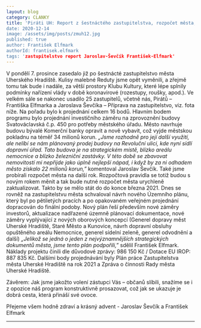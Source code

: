 ```yaml
---
layout: blog
category: CLANKY
title: 'Piráti UH: Report z šestnáctého zastupitelstva, rozpočet města, územní plán města
date: 2020-12-14
image: /assets/img/posts/zmuh12.jpg
published: true
author: František Elfmark
authorId: frantisek.elfmark
tags: 'zastupitelstvo report Jaroslav-Ševčík František-Elfmark'
---
```


V pondělí 7. prosince zasedalo již po šestnácté zastupitelstvo města Uherského Hradiště. Kulisy malebné Reduty jsme opět vyměnili, a zřejmě tomu tak bude i nadále, za větší prostory Klubu Kultury, které lépe splnily podmínky nařízení vlády v době koronavirové (rozestupy, roušky, apod.). Ve velkém sále se nakonec usadilo 25 zastupitelů, včetně nás, Pirátů – Františka Elfmarka a Jaroslava Ševčíka – Příprava na zastupitelstvo, viz. fota níže.
Na pořadu bylo k projednání celkem 16 bodů. Hlavním bodem programu bylo projednání investičního záměru na zprovoznění budovy Svatováclavská č.p. 450 pro potřeby městského úřadu. Město navrhuje budovu bývalé Komerční banky opravit a nově vybavit, což vyjde městskou pokladnu na téměř 34 milionů korun. *„Jsme rozhodně pro její další využití, ale nelíbí se nám plánovaný prodej budovy na Revoluční ulici, kde nyní sídlí dopravní úřad. Tato budova je na strategickém místě, blízko areálu nemocnice a blízko železniční zastávky. V této době se zbavovat nemovitostí mi nepřijde jako úplně nejlepší nápad, i když by za ni odhadem město získalo 22 milionů korun,”* komentoval Jaroslav Ševčík.
Také jsme probírali rozpočet města na další rok. Rozpočtová pravidla se totiž budou s novým rokem měnit a tak bude nutné rozpočet města urychleně zaktualizovat. Takto by se mělo stát do do konce března 2021.
Dnes se rovněž na zastupitelstvu města schvaloval návrh nového Územního plánu, který byl po pětiletých pracích a po opakovaném veřejném projednání dopracován do finální podoby. Nový plán řeší především nové záměry investorů, aktualizace nadřazené územně plánovací dokumentace, nové záměry vyplývající z nových oborových koncepcí (Generel dopravy měst Uherské Hradiště, Staré Město a Kunovice, návrh dopravní obsluhy opuštěného areálu Nemocnice, generel sídelní zeleně, generel odvodnění a další) *„Jelikož se jedná o jeden z nejvýznamnějších strategických dokumentů města, jsme tento plán podpořili,”* sdělil František Elfmark. Náklady projektu činili dle důvodové zprávy: 986 150 Kč  / Dotace EU IROP: 887 835 Kč.
Dalšími body projednávání byly Plán práce Zastupitelstva města Uherské Hradiště na rok 2021 a Zpráva o činnosti Rady města Uherské Hradiště.

Závěrem: Jak jsme jakožto volení zástupci Vás – občanů slíbili, snažíme se i z opozice náš program konstruktivně prosazovat, což jak se ukazuje je dobrá cesta, která přináší své ovoce.

Přejeme všem hodně zdraví a krásný advent - Jaroslav Ševčík a František Elfmark

---
